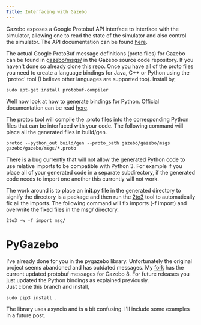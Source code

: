 ```yaml
---
Title: Interfacing with Gazebo
---
```


Gazebo exposes a Google Protobuf API interface to interface with the simulator,
allowing one to read the state of the simulator and also control the simulator.
The API documentation can be found
[here](http://osrf-distributions.s3.amazonaws.com/gazebo/msg-api/7.1.0/classes.html).

The actual Google ProtoBuf message definitions (proto files) for Gazebo can be found in
[gazebo/msgs/](https://bitbucket.org/osrf/gazebo/src/dce3030d87304270475ddb742e9be402bc383b5c/gazebo/msgs/?at=default)
in the Gazebo source code repository. If you haven't done so already clone this
repo. 
Once you have all of the proto files you need to create a language bindings for  Java, C++ or Python using the `protoc'
tool (I believe other languages are supported too). Install by,

```
sudo apt-get install protobuf-compiler
```

Well now look at how to generate bindings for Python. 
Official documentation can be read
[here](https://developers.google.com/protocol-buffers/docs/reference/python-generated).

The protoc tool will compile the .proto files into the corresponding Python
files that can be interfaced with your code. The following command will place
all the generated files in build/gen.

~~~
protoc --python_out build/gen --proto_path gazebo/gazebo/msgs
gazebo/gazebo/msgs/*.proto
~~~


There is a [bug](https://github.com/google/protobuf/issues/1491) currently that will not allow the generated Python code to use
relative imports to be compatible with Python 3. For example if you place all of
your generated code in a separate subdirectory, if the generated code needs to
import one another this currently will not work.

The work around is to place an __init__.py file in the generated directory to
signify the directory is a package and then run the
[2to3](http://www.diveintopython3.net/porting-code-to-python-3-with-2to3.html) tool to automatically
fix all the imports. The following command will fix imports (-f import) and
overwrite the fixed files in the msg/ directory. 

~~~
2to3 -w -f import msg/
~~~


# PyGazebo

I've already done for you in the pygazebo library.
Unfortunately the original project seems abandoned and has outdated messages. My
[fork](https://github.com/wil3/pygazebo/tree/f_msgs) has the current updated
protobuf messages for Gazebo 8. For future releases you just updated the Python
bindings as explained previously.  
Just clone this branch and install,

~~~
sudo pip3 install .
~~~

The library uses asyncio and is a bit confusing. I'll include some examples in a
future post.

